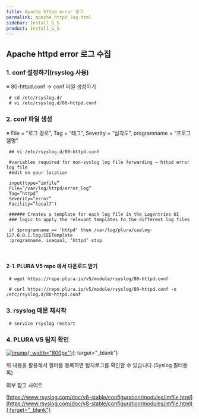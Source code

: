 ```yaml
---
title: Apache httpd error 로그
permalink: apache_httpd_log.html
sidebar: Install_G_S
product: Install_G_S
---
```


## Apache httpd error 로그 수집

### 1. conf 설정하기(rsyslog 사용)
※ 80-httpd.conf → conf 파일 생성하기

     # cd /etc/rsyslog.d/
     # vi /etc/rsyslog.d/80-httpd.conf

### 2. conf 파일 생성
※ File = “로그 경로”, Tag = “태그”, Severity = “심각도”, programname = “프로그램명”

     ## vi /etc/rsyslog.d/80-httpd.conf

     #variables required for non-syslog log file forwarding – httpd error log file
     #edit on your location

     input(type=”imfile”
     File=”/var/log/httpd/error_log”
     Tag=”httpd”
     Severity=”error”
     Facility=”local7″)

     ###### Creates a template for each log file in the Logentries UI
     ### logic to apply the relevant templates to the different log files

     if $programname == ‘httpd‘ then /var/log/plura/ceelog-127.0.0.1.log;CEETemplate
     :programname, isequal, ‘httpd‘ stop

<br />

#### 2-1. PLURA V5 repo 에서 다운로드 받기

     # wget https://repo.plura.io/v5/module/rsyslog/80-httpd.conf

     # curl https://repo.plura.io/v5/module/rsyslog/80-httpd.conf -o /etc/rsyslog.d/80-httpd.conf

### 3. rsyslog 데몬 재시작

     # service rsyslog restart

### 4. PLURA V5 탐지 확인
[![image](/docs/images/Ins_G/apache_httpd_err/1.png){: width="800px"}](/docs/images/Ins_G/apache_httpd_err/1.png){: target="_blank"}


위 내용을 활용해서 필터를 등록하면 탐지로그를 확인할 수 있습니다.(Syslog 필터등록)

외부 참고 사이트

[https://www.rsyslog.com/doc/v8-stable/configuration/modules/imfile.html](https://www.rsyslog.com/doc/v8-stable/configuration/modules/imfile.html){:target="_blank"}